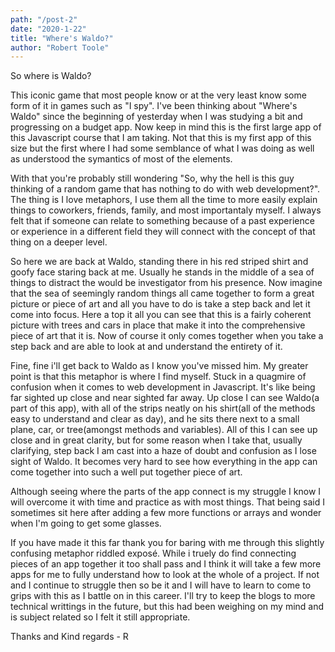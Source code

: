 ```yaml
---
path: "/post-2"
date: "2020-1-22"
title: "Where's Waldo?"
author: "Robert Toole"
---
```


So where is Waldo?

This iconic game that most people know or at the very least know some form of it in games such as "I spy". I've been thinking about "Where's Waldo" since the beginning of yesterday when I was studying a bit and progressing on a budget app. Now keep in mind this is the first large app of this Javascript course that I am taking. Not that this is my first app of this size but the first where I had some semblance of what I was doing as well as understood the symantics of most of the elements.

With that you're probably still wondering "So, why the hell is this guy thinking of a random game that has nothing to do with web development?". The thing is I love metaphors, I use them all the time to more easily explain things to coworkers, friends, family, and most importantaly myself. I always felt that if someone can relate to something because of a past experience or experience in a different field they will connect with the concept of that thing on a deeper level.

So here we are back at Waldo, standing there in his red striped shirt and goofy face staring back at me. Usually he stands in the middle of a sea of things to distract the would be investigator from his presence. Now imagine that the sea of seemingly random things all came together to form a great picture or piece of art and all you have to do is take a step back and let it come into focus. Here a top it all you can see that this is a fairly coherent picture with trees and cars in place that make it into the comprehensive piece of art that it is. Now of course it only comes together when you take a step back and are able to look at and understand the entirety of it.

Fine, fine i'll get back to Waldo as I know you've missed him. My greater point is that this metaphor is where I find myself. Stuck in a quagmire of confusion when it comes to web development in Javascript. It's like being far sighted up close and near sighted far away. Up close I can see Waldo(a part of this app), with all of the strips neatly on his shirt(all of the methods easy to understand and clear as day), and he sits there next to a small plane, car, or tree(amongst methods and variables). All of this I can see up close and in great clarity, but for some reason when I take that, usually clarifying, step back I am cast into a haze of doubt and confusion as I lose sight of Waldo. It becomes very hard to see how everything in the app can come together into such a well put together piece of art.

Although seeing where the parts of the app connect is my struggle I know I will overcome it with time and practice as with most things. That being said I sometimes sit here after adding a few more functions or arrays and wonder when I'm going to get some glasses.

If you have made it this far thank you for baring with me through this slightly confusing metaphor riddled exposé. While i truely do find connecting pieces of an app together it too shall pass and I think it will take a few more apps for me to fully understand how to look at the whole of a project. If not and I continue to struggle then so be it and I will have to learn to come to grips with this as I battle on in this career. I'll try to keep the blogs to more technical writtings in the future, but this had been weighing on my mind and is subject related so I felt it still appropriate.

Thanks and Kind regards - R

